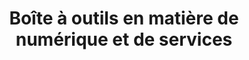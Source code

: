 ---
cascade:
  type: toolkit
description: Guides et ressources complets pour les pratiques de développement
hero_image: "/img/toolkit/block-cuate-1.svg"
hero_image_alt: "Illustration d'un homme et d'une femme construisant une structure avec de grands blocs géométriques et des fenêtres, une étagère et des plantes en arrière-plan."
hero_text: |
  Les outils du numérique et des services offrent des conseils pratiques basés sur les expériences réelles du SNC et de nos partenaires.  Conforme à la [politique sur les services et le numérique](https://www.tbs-sct.canada.ca/pol/doc-fra.aspx?id=32603) et aux [normes relatives au numérique](https://www.canada.ca/fr/gouvernement/systeme/gouvernement-numerique/normes-numeriques-gouvernement-canada.html), notre boîte à outils aide à relever les défis, à adopter des pratiques agiles et à concevoir des services numériques centrés sur la personne.
hero_title: Concevoir et offrir de meilleurs services numériques
layout: landing
title: Boîte à outils en matière de numérique et de services
tools_description: |
  Produits numériques construits par le Service numérique canadien pour améliorer la prestation des services dans l’ensemble du gouvernement du Canada.
tools:
  - "guide-de-rédaction-du-contenu-du-site-canada-ca"
  - "amelioration-continue-du-contenu-web"
  - "conception-pour-canada-ca"
  - "boite-a-outils-de-l-accessibilite-numerique"
  - "système-de-design-gc"
  - "notification-gc"
  - "formulaires-gc"
  - "sondage-sur-la-réussite-des-tâches-du-gc"
  - "outil-de-rétroaction-sur-la-page"
translationKey: service-digital-toolkit
type: toolkit
url: /boite-a-outils-en-matiere-de-numerique-et-de-services/
---